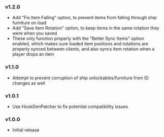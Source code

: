### v1.2.0
- Add "Fix Item Falling" option, to prevent items from falling through ship furniture on load
- Add "Save Item Rotation" option, to keep items in the same rotation they were when you saved
- These only function properly with the "Better Sync Items" option enabled, which makes sure loaded item positions and rotations are properly synced between clients, and also syncs item rotation when a player drops an item

### v1.1.0
- Attempt to prevent corruption of ship unlockables/furniture from ID changes as well

### v1.0.1
- Use HookGenPatcher to fix potential compatibility issues

### v1.0.0
- Initial release

